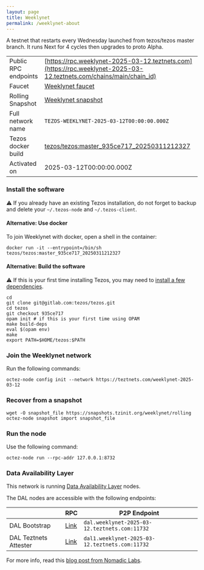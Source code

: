 ```yaml
---
layout: page
title: Weeklynet
permalink: /weeklynet-about
---
```


A testnet that restarts every Wednesday launched from tezos/tezos master branch. It runs Next for 4 cycles then upgrades to proto Alpha.

| | |
|-------|---------------------|
| Public RPC endpoints | [https://rpc.weeklynet-2025-03-12.teztnets.com](https://rpc.weeklynet-2025-03-12.teztnets.com/chains/main/chain_id)<br/> |
| Faucet | [Weeklynet faucet](https://faucet.weeklynet-2025-03-12.teztnets.com) |
| Rolling Snapshot | [Weeklynet snapshot](https://snapshots.tzinit.org/weeklynet/rolling) |
| Full network name | `TEZOS-WEEKLYNET-2025-03-12T00:00:00.000Z` |
| Tezos docker build | [tezos/tezos:master_935ce717_20250311212327](https://hub.docker.com/r/tezos/tezos/tags?page=1&ordering=last_updated&name=master_935ce717_20250311212327) |
| Activated on | 2025-03-12T00:00:00.000Z |





### Install the software

⚠️  If you already have an existing Tezos installation, do not forget to backup and delete your `~/.tezos-node` and `~/.tezos-client`.



#### Alternative: Use docker

To join Weeklynet with docker, open a shell in the container:

```
docker run -it --entrypoint=/bin/sh tezos/tezos:master_935ce717_20250311212327
```


#### Alternative: Build the software

⚠️  If this is your first time installing Tezos, you may need to [install a few dependencies](https://tezos.gitlab.io/introduction/howtoget.html#setting-up-the-development-environment-from-scratch).

```
cd
git clone git@gitlab.com:tezos/tezos.git
cd tezos
git checkout 935ce717
opam init # if this is your first time using OPAM
make build-deps
eval $(opam env)
make
export PATH=$HOME/tezos:$PATH
```

### Join the Weeklynet network

Run the following commands:

```
octez-node config init --network https://teztnets.com/weeklynet-2025-03-12

```


### Recover from a snapshot

```
wget -O snapshot_file https://snapshots.tzinit.org/weeklynet/rolling
octez-node snapshot import snapshot_file
```


### Run the node

Use the following command:

```
octez-node run --rpc-addr 127.0.0.1:8732
```




### Data Availability Layer

This network is running [Data Availability Layer](https://tezos.gitlab.io/shell/dal.html) nodes.


The DAL nodes are accessible with the following endpoints:

| | RPC | P2P Endpoint |
|------------|---------|--------------|
| DAL Bootstrap | [Link](https://dal-bootstrap-rpc.weeklynet-2025-03-12.teztnets.com/p2p/gossipsub/scores) | `dal.weeklynet-2025-03-12.teztnets.com:11732` |
| DAL Teztnets Attester | [Link](https://dal-attester-rpc.weeklynet-2025-03-12.teztnets.com/p2p/gossipsub/scores) | `dal1.weeklynet-2025-03-12.teztnets.com:11732` |


For more info, read this [blog post from Nomadic Labs](https://research-development.nomadic-labs.com/data-availability-layer-tezos.html).



